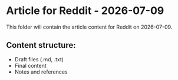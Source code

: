 # Article for Reddit - 2026-07-09

This folder will contain the article content for Reddit on 2026-07-09.

## Content structure:
- Draft files (.md, .txt)
- Final content
- Notes and references

